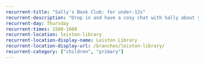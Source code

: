 ```yaml
---
recurrent-title: "Sally's Book Club: for under-12s"
recurrent-description: "Drop in and have a cosy chat with Sally about your latest books. You might get a little reward for your reading efforts!"
recurrent-day: Thursday
recurrent-times: 1500-1600
recurrent-location: leiston-library
recurrent-location-display-name: Leiston Library
recurrent-location-display-url: /branches/leiston-library/
recurrent-category: ["children", "primary"]
---
```

